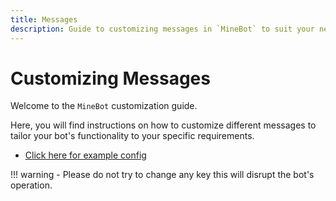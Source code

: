 ```yaml
---
title: Messages
description: Guide to customizing messages in `MineBot` to suit your needs.
---
```


# Customizing Messages

Welcome to the `MineBot` customization guide. 

Here, you will find instructions on how to customize different messages to tailor your bot's functionality to your specific requirements.

- [Click here for example config](../../examples/localization/messages.md)

!!! warning
    - Please do not try to change any key this will disrupt the bot's operation.

